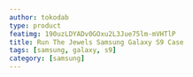 ```yaml
---
author: tokodab
type: product
featimg: 190uzLDYADv0GOxu2L3Jue75lm-mVHTlP
title: Run The Jewels Samsung Galaxy S9 Case
tags: [samsung, galaxy, s9]
category: [samsung]
---
```

